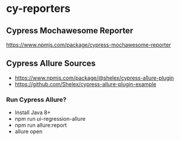 # cy-reporters

## Cypress Mochawesome Reporter

https://www.npmjs.com/package/cypress-mochawesome-reporter

## Cypress Allure Sources

- https://www.npmjs.com/package/@shelex/cypress-allure-plugin
- https://github.com/Shelex/cypress-allure-plugin-example

### Run Cypress Allure?

- Install Java 8+
- npm run ui-regression-allure
- npm run allure:report
- allure open
